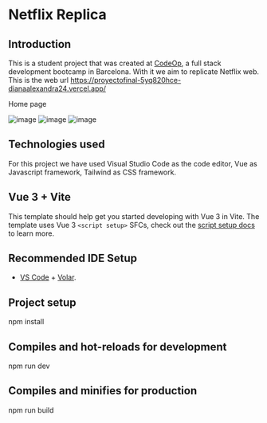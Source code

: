 # Netflix Replica
## Introduction

This is a student project that was created at [CodeOp](http://codeop.tech), a full stack development bootcamp in Barcelona. With it we aim to replicate Netflix web. This is the web url https://proyectofinal-5yq820hce-dianaalexandra24.vercel.app/ 

Home page

![image](https://user-images.githubusercontent.com/72190510/198112684-63c44c17-4f96-4449-9423-2a2a4b2408a9.png)
![image](https://user-images.githubusercontent.com/72190510/198113222-79f7e903-58ab-4a47-9aec-e8e0b99f574b.png)
![image](https://user-images.githubusercontent.com/72190510/198113669-ce08dcf5-32de-4585-9e3a-ed7253aaf24b.png)


## Technologies used

For this project we have used Visual Studio Code as the code editor, Vue as Javascript framework, Tailwind as CSS framework.

## Vue 3 + Vite

This template should help get you started developing with Vue 3 in Vite. The template uses Vue 3 `<script setup>` SFCs, check out the [script setup docs](https://v3.vuejs.org/api/sfc-script-setup.html#sfc-script-setup) to learn more.

## Recommended IDE Setup

- [VS Code](https://code.visualstudio.com/) + [Volar](https://marketplace.visualstudio.com/items?itemName=Vue.volar).

## Project setup

npm install

## Compiles and hot-reloads for development

npm run dev

## Compiles and minifies for production

npm run build
